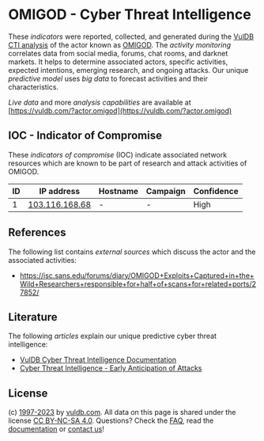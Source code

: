 # OMIGOD - Cyber Threat Intelligence

These _indicators_ were reported, collected, and generated during the [VulDB CTI analysis](https://vuldb.com/?kb.cti) of the actor known as [OMIGOD](https://vuldb.com/?actor.omigod). The _activity monitoring_ correlates data from social media, forums, chat rooms, and darknet markets. It helps to determine associated actors, specific activities, expected intentions, emerging research, and ongoing attacks. Our unique _predictive model_ uses _big data_ to forecast activities and their characteristics.

_Live data_ and more _analysis capabilities_ are available at [https://vuldb.com/?actor.omigod](https://vuldb.com/?actor.omigod)

## IOC - Indicator of Compromise

These _indicators of compromise_ (IOC) indicate associated network resources which are known to be part of research and attack activities of OMIGOD.

ID | IP address | Hostname | Campaign | Confidence
-- | ---------- | -------- | -------- | ----------
1 | [103.116.168.68](https://vuldb.com/?ip.103.116.168.68) | - | - | High

## References

The following list contains _external sources_ which discuss the actor and the associated activities:

* https://isc.sans.edu/forums/diary/OMIGOD+Exploits+Captured+in+the+Wild+Researchers+responsible+for+half+of+scans+for+related+ports/27852/

## Literature

The following _articles_ explain our unique predictive cyber threat intelligence:

* [VulDB Cyber Threat Intelligence Documentation](https://vuldb.com/?kb.cti)
* [Cyber Threat Intelligence - Early Anticipation of Attacks](https://www.scip.ch/en/?labs.20201022)

## License

(c) [1997-2023](https://vuldb.com/?kb.changelog) by [vuldb.com](https://vuldb.com/?kb.about). All data on this page is shared under the license [CC BY-NC-SA 4.0](https://creativecommons.org/licenses/by-nc-sa/4.0/). Questions? Check the [FAQ](https://vuldb.com/?kb.faq), read the [documentation](https://vuldb.com/?kb) or [contact us](https://vuldb.com/?contact)!
